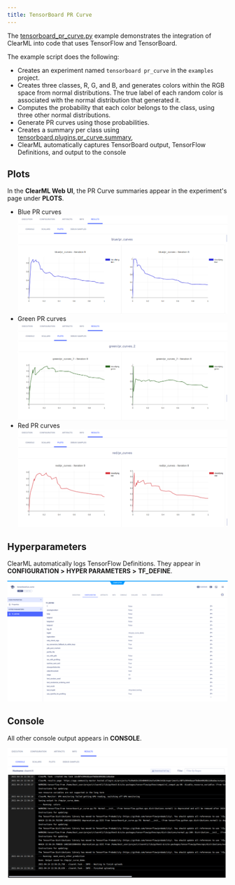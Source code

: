 ```yaml
---
title: TensorBoard PR Curve
---
```


The [tensorboard_pr_curve.py](https://github.com/allegroai/clearml/blob/master/examples/frameworks/tensorflow/tensorboard_pr_curve.py) 
example demonstrates the integration of ClearML into code that uses TensorFlow and TensorBoard. 

The example script does the following:
* Creates an experiment named `tensorboard pr_curve` in the `examples` project.
* Creates three classes, R, G, and B, and generates colors within the RGB space from normal distributions. The true 
  label of each random color is associated with the normal distribution that generated it.
* Computes the probability that each color belongs to the class, using three other normal distributions.
* Generate PR curves using those probabilities. 
* Creates a summary per class using [tensorboard.plugins.pr_curve.summary](https://github.com/tensorflow/tensorboard/blob/master/tensorboard/plugins/pr_curve/summary.py), 
* ClearML automatically captures TensorBoard output, TensorFlow Definitions, and output to the console

## Plots

In the **ClearML Web UI**, the PR Curve summaries appear in the experiment's page under **PLOTS**.

* Blue PR curves
    ![image](../../../img/examples_tensorboard_pr_curve_01.png)
* Green PR curves
    ![image](../../../img/examples_tensorboard_pr_curve_02.png)
* Red PR curves
    ![image](../../../img/examples_tensorboard_pr_curve_03.png)

## Hyperparameters

ClearML automatically logs TensorFlow Definitions. They appear in **CONFIGURATION** **>** **HYPER PARAMETERS** **>** **TF_DEFINE**.

![image](../../../img/examples_tensorboard_pr_curve_04.png)

## Console

All other console output appears in **CONSOLE**.

![image](../../../img/examples_tensorboard_pr_curve_05.png)
